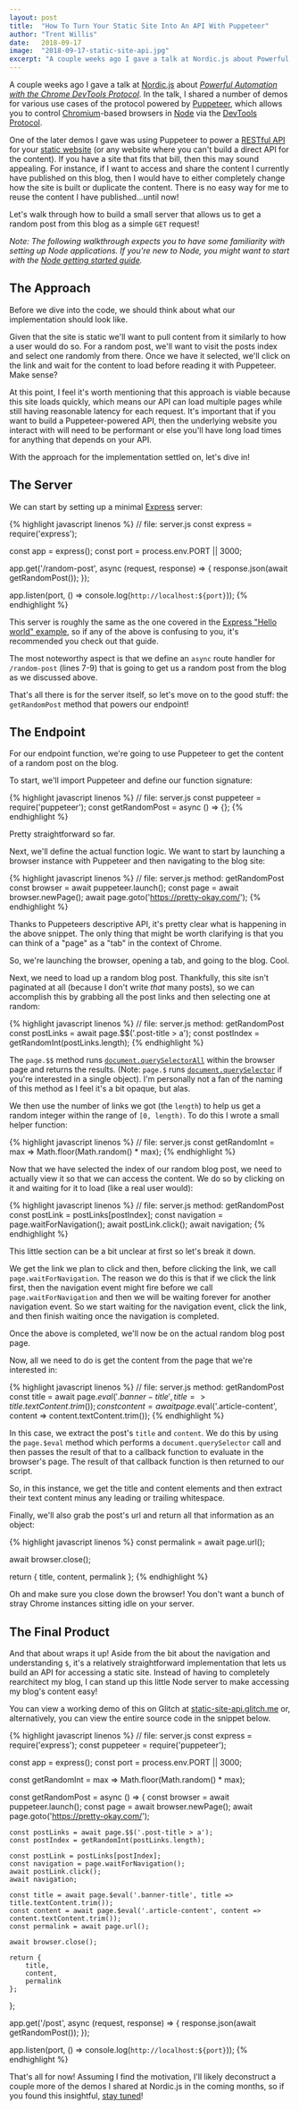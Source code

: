 ```yaml
---
layout: post
title:  "How To Turn Your Static Site Into An API With Puppeteer"
author: "Trent Willis"
date:   2018-09-17
image:  "2018-09-17-static-site-api.jpg"
excerpt: "A couple weeks ago I gave a talk at Nordic.js about Powerful Automation with the Chrome DevTools Protocol. In the talk, I shared a demo of an API using Puppeteer that retrieved content from a static website. Let's build that together!"
---
```


A couple weeks ago I gave a talk at [Nordic.js](http://nordicjs.com/) about [_Powerful Automation with the Chrome DevTools Protocol_](https://noti.st/trentmwillis/wls5J4/powerful-automation-with-the-chrome-devtools-protocol). In the talk, I shared a number of demos for various use cases of the protocol powered by [Puppeteer](https://github.com/GoogleChrome/puppeteer), which allows you to control [Chromium](https://www.chromium.org/)-based browsers in [Node](https://nodejs.org/) via the [DevTools Protocol](https://chromedevtools.github.io/devtools-protocol/).

One of the later demos I gave was using Puppeteer to power a [RESTful API](https://en.wikipedia.org/wiki/Representational_state_transfer) for your [static website](https://en.wikipedia.org/wiki/Static_web_page) (or any website where you can't build a direct API for the content). If you have a site that fits that bill, then this may sound appealing. For instance, if I want to access and share the content I currently have published on this blog, then I would have to either completely change how the site is built or duplicate the content. There is no easy way for me to reuse the content I have published...until now!

Let's walk through how to build a small server that allows us to get a random post from this blog as a simple `GET` request!

_Note: The following walkthrough expects you to have some familiarity with setting up Node applications. If you're new to Node, you might want to start with the [Node getting started guide](https://nodejs.org/en/docs/guides/getting-started-guide/)._

## The Approach

Before we dive into the code, we should think about what our implementation should look like.

Given that the site is static we'll want to pull content from it similarly to how a user would do so. For a random post, we'll want to visit the posts index and select one randomly from there. Once we have it selected, we'll click on the link and wait for the content to load before reading it with Puppeteer. Make sense?

At this point, I feel it's worth mentioning that this approach is viable because this site loads quickly, which means our API can load multiple pages while still having reasonable latency for each request. It's important that if you want to build a Puppeteer-powered API, then the underlying website you interact with will need to be performant or else you'll have long load times for anything that depends on your API.

With the approach for the implementation settled on, let's dive in!

## The Server

We can start by setting up a minimal [Express](https://expressjs.com/) server:

{% highlight javascript linenos %}
// file: server.js
const express = require('express');

const app = express();
const port = process.env.PORT || 3000;

app.get('/random-post', async (request, response) => {
    response.json(await getRandomPost());
});

app.listen(port, () => console.log(`http://localhost:${port}`));
{% endhighlight %}

This server is roughly the same as the one covered in the [Express "Hello world" example](http://expressjs.com/en/starter/hello-world.html), so if any of the above is confusing to you, it's recommended you check out that guide.

The most noteworthy aspect is that we define an `async` route handler for `/random-post` (lines 7-9) that is going to get us a random post from the blog as we discussed above.

That's all there is for the server itself, so let's move on to the good stuff: the `getRandomPost` method that powers our endpoint!

## The Endpoint

For our endpoint function, we're going to use Puppeteer to get the content of a random post on the blog.

To start, we'll import Puppeteer and define our function signature:

{% highlight javascript linenos %}
// file: server.js
const puppeteer = require('puppeteer');
const getRandomPost = async () => {};
{% endhighlight %}

Pretty straightforward so far.

Next, we'll define the actual function logic. We want to start by launching a browser instance with Puppeteer and then navigating to the blog site:

{% highlight javascript linenos %}
// file: server.js method: getRandomPost
const browser = await puppeteer.launch();
const page = await browser.newPage();
await page.goto('https://pretty-okay.com/');
{% endhighlight %}

Thanks to Puppeteers descriptive API, it's pretty clear what is happening in the above snippet. The only thing that might be worth clarifying is that you can think of a "page" as a "tab" in the context of Chrome.

So, we're launching the browser, opening a tab, and going to the blog. Cool.

Next, we need to load up a random blog post. Thankfully, this site isn't paginated at all (because I don't write _that_ many posts), so we can accomplish this by grabbing all the post links and then selecting one at random:

{% highlight javascript linenos %}
// file: server.js method: getRandomPost
const postLinks = await page.$$('.post-title > a');
const postIndex = getRandomInt(postLinks.length);
{% endhighlight %}

The `page.$$` method runs [`document.querySelectorAll`](https://developer.mozilla.org/en-US/docs/Web/API/Document/querySelectorAll) within the browser page and returns the results. (Note: `page.$` runs [`document.querySelector`](https://developer.mozilla.org/en-US/docs/Web/API/Document/querySelector) if you're interested in a single object). I'm personally not a fan of the naming of this method as I feel it's a bit opaque, but alas.

We then use the number of links we got (the `length`) to help us get a random integer within the range of `[0, length)`. To do this I wrote a small helper function:

{% highlight javascript linenos %}
// file: server.js
const getRandomInt = max => Math.floor(Math.random() * max);
{% endhighlight %}

Now that we have selected the index of our random blog post, we need to actually view it so that we can access the content. We do so by clicking on it and waiting for it to load (like a real user would):

{% highlight javascript linenos %}
// file: server.js method: getRandomPost
const postLink = postLinks[postIndex];
const navigation = page.waitForNavigation();
await postLink.click();
await navigation;
{% endhighlight %}

This little section can be a bit unclear at first so let's break it down.

We get the link we plan to click and then, before clicking the link, we call `page.waitForNavigation`. The reason we do this is that if we click the link first, then the navigation event might fire before we call `page.waitForNavigation` and then we will be waiting forever for another navigation event. So we start waiting for the navigation event, click the link, and then finish waiting once the navigation is completed.

Once the above is completed, we'll now be on the actual random blog post page.

Now, all we need to do is get the content from the page that we're interested in:

{% highlight javascript linenos %}
// file: server.js method: getRandomPost
const title = await page.$eval('.banner-title', title => title.textContent.trim());
const content = await page.$eval('.article-content', content => content.textContent.trim());
{% endhighlight %}

In this case, we extract the post's `title` and `content`. We do this by using the `page.$eval` method which performs a `document.querySelector` call and then passes the result of that to a callback function to evaluate in the browser's page. The result of that callback function is then returned to our script.

So, in this instance, we get the title and content elements and then extract their text content minus any leading or trailing whitespace.

Finally, we'll also grab the post's url and return all that information as an object:

{% highlight javascript linenos %}
const permalink = await page.url();

await browser.close();

return {
    title,
    content,
    permalink
};
{% endhighlight %}

Oh and make sure you close down the browser! You don't want a bunch of stray Chrome instances sitting idle on your server.

## The Final Product

And that about wraps it up! Aside from the bit about the navigation and understanding `$`, it's a relatively straightforward implementation that lets us build an API for accessing a static site. Instead of having to completely rearchitect my blog, I can stand up this little Node server to make accessing my blog's content easy!

You can view a working demo of this on Glitch at [static-site-api.glitch.me](https://static-site-api.glitch.me/) or, alternatively, you can view the entire source code in the snippet below.

<div class="collapsible">
{% highlight javascript linenos %}
// file: server.js
const express = require('express');
const puppeteer = require('puppeteer');

const app = express();
const port = process.env.PORT || 3000;

const getRandomInt = max => Math.floor(Math.random() * max);

const getRandomPost = async () => {
    const browser = await puppeteer.launch();
    const page = await browser.newPage();
    await page.goto('https://pretty-okay.com/');

    const postLinks = await page.$$('.post-title > a');
    const postIndex = getRandomInt(postLinks.length);

    const postLink = postLinks[postIndex];
    const navigation = page.waitForNavigation();
    await postLink.click();
    await navigation;

    const title = await page.$eval('.banner-title', title => title.textContent.trim());
    const content = await page.$eval('.article-content', content => content.textContent.trim());
    const permalink = await page.url();

    await browser.close();

    return {
        title,
        content,
        permalink
    };
};

app.get('/post', async (request, response) => {
    response.json(await getRandomPost());
});

app.listen(port, () => console.log(`http://localhost:${port}`));
{% endhighlight %}
</div>

That's all for now! Assuming I find the motivation, I'll likely deconstruct a couple more of the demos I shared at Nordic.js in the coming months, so if you found this insightful, [stay tuned](https://twitter.com/trentmwillis)!
